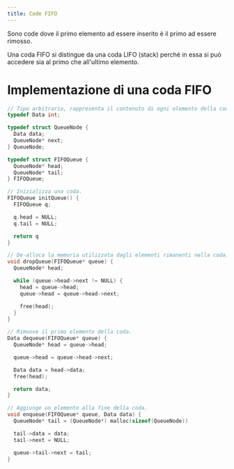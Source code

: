 ```yaml
---
title: Code FIFO
---
```


Sono code dove il primo elemento ad essere inserito è il primo ad essere
rimosso.

Una coda FIFO si distingue da una coda LIFO (stack) perché in essa si può
accedere sia al primo che all'ultimo elemento.

# Implementazione di una coda FIFO

```c
// Tipo arbitrario, rappresenta il contenuto di ogni elemento della coda.
typedef Data int;

typedef struct QueueNode {
  Data data;
  QueueNode* next;
} QueueNode;

typedef struct FIFOQueue {
  QueueNode* head;
  QueueNode* tail;
} FIFOQueue;

// Inizializza una coda.
FIFOQueue initQueue() {
  FIFOQueue q;

  q.head = NULL;
  q.tail = NULL;

  return q
}

// De-alloca la memoria utilizzata dagli elementi rimanenti nella coda.
void dropQueue(FIFOQueue* queue) {
  QueueNode* head;

  while (queue->head->next != NULL) {
    head = queue->head;
    queue->head = queue->head->next;

    free(head);
  }
}

// Rimuove il primo elemento della coda.
Data dequeue(FIFOQueue* queue) {
  QueueNode* head = queue->head;

  queue->head = queue->head->next;

  Data data = head->data;
  free(head);

  return data;
}

// Aggiunge un elemento alla fine della coda.
void enqueue(FIFOQueue* queue, Data data) {
  QueueNode* tail = (QueueNode*) malloc(sizeof(QueueNode))

  tail->data = data;
  tail->next = NULL;

  queue->tail->next = tail;
}
```
